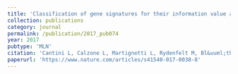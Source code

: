 ```yaml
---
title: 'Classification of gene signatures for their information value and functional redundancy'
collection: publications
category: journal
permalink: /publication/2017_pub074
year: 2017
pubtype: 'MLN'
citation: 'Cantini L, Calzone L, Martignetti L, Rydenfelt M, Bl&uuml;thgen N, Barillot E, Zinovyev A. <a href="https://www.nature.com/articles/s41540-017-0038-8">Classification of gene signatures for their information value and functional redundancy</a>. <i>NPJ Syst Biol Appl.</i> 4:2. 2017.'
paperurl: 'https://www.nature.com/articles/s41540-017-0038-8'
---
```

